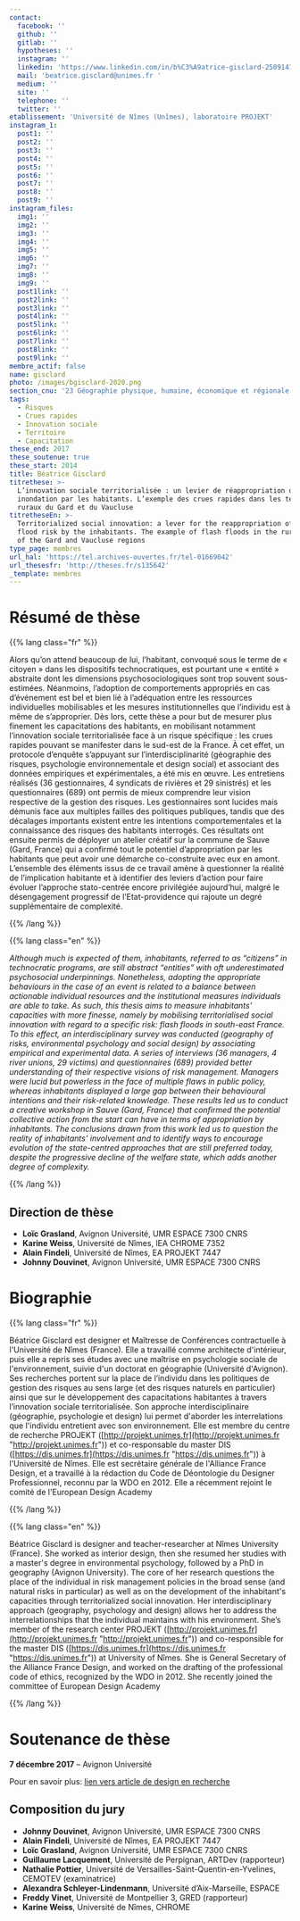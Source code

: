 ```yaml
---
contact:
  facebook: ''
  github: ''
  gitlab: ''
  hypotheses: ''
  instagram: ''
  linkedin: 'https://www.linkedin.com/in/b%C3%A9atrice-gisclard-25091415/'
  mail: 'beatrice.gisclard@unimes.fr '
  medium: ''
  site: ''
  telephone: ''
  twitter: ''
etablissement: 'Université de Nîmes (Unîmes), laboratoire PROJEKT'
instagram_1:
  post1: ''
  post2: ''
  post3: ''
  post4: ''
  post5: ''
  post6: ''
  post7: ''
  post8: ''
  post9: ''
instagram_files:
  img1: ''
  img2: ''
  img3: ''
  img4: ''
  img5: ''
  img6: ''
  img7: ''
  img8: ''
  img9: ''
  post1link: ''
  post2link: ''
  post3link: ''
  post4link: ''
  post5link: ''
  post6link: ''
  post7link: ''
  post8link: ''
  post9link: ''
membre_actif: false
name: gisclard
photo: /images/bgisclard-2020.png
section_cnu: '23 Géographie physique, humaine, économique et régionale'
tags:
  - Risques
  - Crues rapides
  - Innovation sociale
  - Territoire
  - Capacitation
these_end: 2017
these_soutenue: true
these_start: 2014
title: Béatrice Gisclard
titrethese: >-
  L’innovation sociale territorialisée : un levier de réappropriation du risque
  inondation par les habitants. L’exemple des crues rapides dans les territoires
  ruraux du Gard et du Vaucluse
titretheseEn: >-
  Territorialized social innovation: a lever for the reappropriation of the
  flood risk by the inhabitants. The example of flash floods in the rural areas
  of the Gard and Vaucluse regions
type_page: membres
url_hal: 'https://tel.archives-ouvertes.fr/tel-01669042'
url_thesesfr: 'http://theses.fr/s135642'
_template: membres
---
```


<!-- Supprimer les parties non remplies (supprimer les blocks de lang s'il n'y a pas deux langues). Tu es libre d'ajouter ce que tu veux à cette partie -->

# Résumé de thèse

{{% lang class="fr" %}}

Alors qu’on attend beaucoup de lui, l’habitant, convoqué sous le terme de « citoyen » dans les dispositifs technocratiques, est pourtant une « entité » abstraite dont les dimensions psychosociologiques sont trop souvent sous-estimées. Néanmoins, l’adoption de comportements appropriés en cas d’événement est bel et bien lié à l’adéquation entre les ressources individuelles mobilisables et les mesures institutionnelles que l’individu est à même de s’approprier. Dès lors, cette thèse a pour but de mesurer plus finement les capacitations des habitants, en mobilisant notamment l’innovation sociale territorialisée face à un risque spécifique : les crues rapides pouvant se manifester dans le sud-est de la France. À cet effet, un protocole d’enquête s’appuyant sur l’interdisciplinarité (géographie des risques, psychologie environnementale et design social) et associant des données empiriques et expérimentales, a été mis en œuvre. Les entretiens réalisés (36 gestionnaires, 4 syndicats de rivières et 29 sinistrés) et les questionnaires (689) ont permis de mieux comprendre leur vision respective de la gestion des risques. Les gestionnaires sont lucides mais démunis face aux multiples failles des politiques publiques, tandis que des décalages importants existent entre les intentions comportementales et la connaissance des risques des habitants interrogés. Ces résultats ont ensuite permis de déployer un atelier créatif sur la commune de Sauve (Gard, France) qui a confirmé tout le potentiel d’appropriation par les habitants que peut avoir une démarche co-construite avec eux en amont. L’ensemble des éléments issus de ce travail amène à questionner la réalité de l’implication habitante et à identifier des leviers d’action pour faire évoluer l’approche stato-centrée encore privilégiée aujourd’hui, malgré le désengagement progressif de l’Etat-providence qui rajoute un degré supplémentaire de complexité.

{{% /lang %}}

{{% lang class="en" %}}

_Although much is expected of them, inhabitants, referred to as “citizens” in technocratic programs, are still abstract “entities” with oft underestimated psychosocial underpinnings. Nonetheless, adopting the appropriate behaviours in the case of an event is related to a balance between actionable individual resources and the institutional measures individuals are able to take. As such, this thesis aims to measure inhabitants’ capacities with more finesse, namely by mobilising territorialised social innovation with regard to a specific risk: flash floods in south-east France. To this effect, an interdisciplinary survey was conducted (geography of risks, environmental psychology and social design) by associating empirical and experimental data. A series of interviews (36 managers, 4 river unions, 29 victims) and questionnaires (689) provided better understanding of their respective visions of risk management. Managers were lucid but powerless in the face of multiple flaws in public policy, whereas inhabitants displayed a large gap between their behavioural intentions and their risk-related knowledge. These results led us to conduct a creative workshop in Sauve (Gard, France) that confirmed the potential collective action from the start can have in terms of appropriation by inhabitants. The conclusions drawn from this work led us to question the reality of inhabitants’ involvement and to identify ways to encourage evolution of the state-centred approaches that are still preferred today, despite the progressive decline of the welfare state, which adds another degree of complexity._

{{% /lang %}}

## Direction de thèse

* **Loïc Grasland**, Avignon Université, UMR ESPACE 7300 CNRS
* **Karine Weiss**, Université de Nîmes, lEA CHROME 7352
* **Alain Findeli**, Université de Nîmes, EA PROJEKT 7447
* **Johnny Douvinet**, Avignon Université, UMR ESPACE 7300 CNRS

# Biographie

{{% lang class="fr" %}}

Béatrice Gisclard est designer et Maîtresse de Conférences contractuelle à l'Université de Nîmes (France). Elle a travaillé comme architecte d'intérieur, puis elle a repris ses études avec une maîtrise en psychologie sociale de l'environnement, suivie d'un doctorat en géographie (Université d'Avignon). Ses recherches portent sur la place de l’individu dans les politiques de gestion des risques au sens large (et des risques naturels en particulier) ainsi que sur le développement des capacitations habitantes à travers l’innovation sociale territorialisée. Son approche interdisciplinaire (géographie, psychologie et design) lui permet d'aborder les interrelations que l'individu entretient avec son environnement. Elle est membre du centre de recherche PROJEKT ([http://projekt.unimes.fr](http://projekt.unimes.fr "http://projekt.unimes.fr")) et co-responsable du master DIS ([https://dis.unimes.fr](https://dis.unimes.fr "https://dis.unimes.fr")) à l'Université de Nîmes. Elle est secrétaire générale de l'Alliance France Design, et a travaillé à la rédaction du Code de Déontologie du Designer Professionnel, reconnu par la WDO en 2012. Elle a récemment rejoint le comité de l'European Design Academy

{{% /lang %}}

{{% lang class="en" %}}

Béatrice Gisclard is designer and teacher-researcher at Nîmes University (France). She worked as interior design, then she resumed her studies with a master's degree in environmental psychology, followed by a PhD in geography (Avignon University). The core of her research questions the place of the individual in risk management policies in the broad sense (and natural risks in particular) as well as on the development of the inhabitant's capacities through territorialized social innovation. Her interdisciplinary approach (geography, psychology and design) allows her to address the interrelationships that the individual maintains with his environment. She’s member of the research center PROJEKT ([http://projekt.unimes.fr](http://projekt.unimes.fr "http://projekt.unimes.fr")) and co-responsible for the master DIS ([https://dis.unimes.fr](https://dis.unimes.fr "https://dis.unimes.fr")) at University of Nîmes. She is General Secretary of the Alliance France Design, and worked on the drafting of the professional code of ethics, recognized by the WDO in 2012. She recently joined the committee of European Design Academy

{{% /lang %}}

# Soutenance de thèse

**7 décembre 2017** – Avignon Université

Pour en savoir plus: [lien vers article de design en recherche]()

## Composition du jury

* **Johnny Douvinet**, Avignon Université, UMR ESPACE 7300 CNRS
* **Alain Findeli**, Université de Nîmes, EA PROJEKT 7447
* **Loïc Grasland**, Avignon Université, UMR ESPACE 7300 CNRS
* **Guillaume Lacquement**, Université de Perpignan, ARTDev (rapporteur)
* **Nathalie Pottier**, Université de Versailles-Saint-Quentin-en-Yvelines, CEMOTEV (examinatrice)
* **Alexandra Schleyer-Lindenmann**, Université d’Aix-Marseille, ESPACE
* **Freddy Vinet**, Université de Montpellier 3, GRED (rapporteur)
* **Karine Weiss**, Université de Nîmes, CHROME
